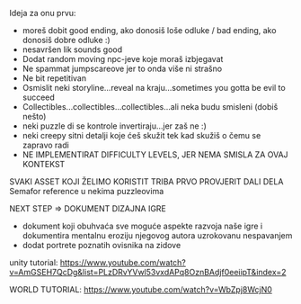 Ideja za onu prvu:
- moreš dobit good ending, ako donosiš loše odluke / bad ending, ako donosiš dobre odluke :)
- nesavršen lik sounds good
- Dodat random moving npc-jeve koje moraš izbjegavat
- Ne spammat jumpscareove jer to onda više ni strašno
- Ne bit repetitivan
- Osmislit neki storyline...reveal na kraju...sometimes you gotta be evil to succeed
- Collectibles...collectibles...collectibles...ali neka budu smisleni (dobiš nešto)
- neki puzzle di se kontrole invertiraju...jer zaš ne :)
- neki creepy sitni detalji koje ćeš skužit tek kad skužiš o čemu se zapravo radi
- NE IMPLEMENTIRAT DIFFICULTY LEVELS, JER NEMA SMISLA ZA OVAJ KONTEKST

SVAKI ASSET KOJI ŽELIMO KORISTIT TRIBA PRVO PROVJERIT DALI DELA
Semafor reference u nekima puzzleovima

NEXT STEP => DOKUMENT DIZAJNA IGRE
- dokument koji obuhvaća sve moguće aspekte razvoja naše igre i dokumentira mentalnu eroziju njegovog autora uzrokovanu nespavanjem
- dodat portrete poznatih ovisnika na zidove 

unity tutorial: https://www.youtube.com/watch?v=AmGSEH7QcDg&list=PLzDRvYVwl53vxdAPq8OznBAdjf0eeiipT&index=2

WORLD TUTORIAL: https://www.youtube.com/watch?v=WbZpj8WcjN0
